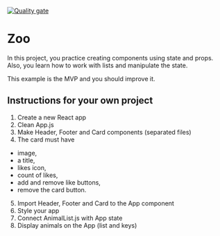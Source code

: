 [![Quality gate](https://sonarcloud.io/api/project_badges/quality_gate?project=Makuzaza_Zoo-app)](https://sonarcloud.io/summary/new_code?id=Makuzaza_Zoo-app)

# Zoo

In this project, you practice creating components using state and props. Also, you learn how to work with lists and manipulate the state.

This example is the MVP and you should improve it.

## Instructions for your own project

1. Create a new React app
2. Clean App.js
3. Make Header, Footer and Card components (separated files)
4. The card must have

- image,
- a title,
- likes icon,
- count of likes,
- add and remove like buttons,
- remove the card button.

5. Import Header, Footer and Card to the App component
6. Style your app
7. Connect AnimalList.js with App state
8. Display animals on the App (list and keys)
